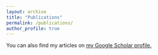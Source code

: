 ```yaml
---
layout: archive
title: "Publications"
permalink: /publications/
author_profile: true
---
```

You can also find my articles on <u><a href="{{https://scholar.google.com/citations?hl=en&user=Be2RBnoAAAAJ}}">my Google Scholar profile</a>.</u>
<!-- {% if author.googlescholar %}
  You can also find my articles on <u><a href="{{author.googlescholar}}">my Google Scholar profile</a>.</u>
{% endif %} -->

<!-- {% include base_path %}

{% for post in site.publications reversed %}
  {% include archive-single.html %}
{% endfor %} -->

